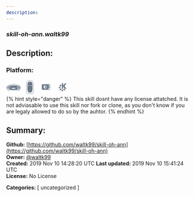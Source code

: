 ```yaml
---
description: 
---
```


### _skill-oh-ann.waltk99_  
## Description:  
  
  
  
### Platform:  
 ![Mark I](../.gitbook/assets/mark-1-icon.png)  ![Mark II](../.gitbook/assets/mark-2-icon.png)  ![Picroft](../.gitbook/assets/picroft-icon.png)  ![plasmoid](../.gitbook/assets/kde.png)   
{% hint style="danger" %}
This skill dosnt have any license attatched. It is not adviasable to use this skill nor fork or clone, as you don't know if you are legaly allowed to do so by the auhtor.
{% endhint %}
  
## Summary:  
**Github:** [https://github.com/waltk99/skill-oh-ann](https://github.com/waltk99/skill-oh-ann)  
**Owner:** [@waltk99](https://github.com/waltk99)  
**Created:** 2019 Nov 10 14:28:20 UTC  **Last updated:** 2019 Nov 10 15:41:24 UTC  
**License:** No License  
  
**Categories:** [ uncategorized ]   

